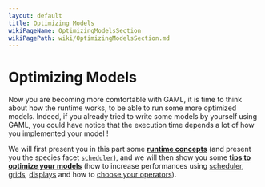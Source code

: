 ```yaml
---
layout: default
title: Optimizing Models
wikiPageName: OptimizingModelsSection
wikiPagePath: wiki/OptimizingModelsSection.md
---
```


[//]: # (keyword|concept_optimization)
# Optimizing Models

Now you are becoming more comfortable with GAML, it is time to think about how the runtime works, to be able to run some more optimized models. Indeed, if you already tried to write some models by yourself using GAML, you could have notice that the execution time depends a lot of how you implemented your model !

We will first present you in this part some [**runtime concepts**](RuntimeConcepts) (and present you the species facet [`scheduler`](RuntimeConcepts#schedule-agents)), and we will then show you some [**tips to optimize your models**](OptimizingModels) (how to increase performances using [scheduler](OptimizingModels#scheduling), [grids](OptimizingModels#grid), [displays](OptimizingModels#displays) and how to [choose your operators](OptimizingModels#operators)). 
